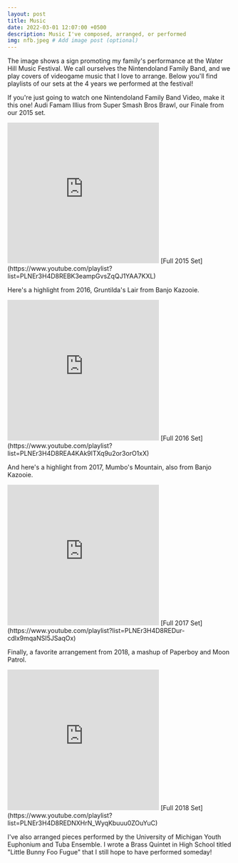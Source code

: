 ```yaml
---
layout: post
title: Music
date: 2022-03-01 12:07:00 +0500
description: Music I've composed, arranged, or performed
img: nfb.jpeg # Add image post (optional)
---
```

The image shows a sign promoting my family's performance at the Water Hill Music Festival. We call ourselves the Nintendoland Family Band, and we play covers of videogame music that I love to arrange. Below you'll find playlists of our sets at the 4 years we performed at the festival!

If you're just going to watch one Nintendoland Family Band Video, make it this one! Audi Famam Illius from Super Smash Bros Brawl, our Finale from our 2015 set.
<iframe width="340" height="315" src="https://www.youtube.com/embed/ZHzhCfx6pSw" title="YouTube video player" frameborder="0" allow="accelerometer; autoplay; clipboard-write; encrypted-media; gyroscope; picture-in-picture" allowfullscreen></iframe>
[Full 2015 Set](https://www.youtube.com/playlist?list=PLNEr3H4D8REBK3eampGvsZqQJ1YAA7KXL)

Here's a highlight from 2016, Gruntilda's Lair from Banjo Kazooie.
<iframe width="340" height="315" src="https://www.youtube.com/embed/syvUWkppxsk" title="YouTube video player" frameborder="0" allow="accelerometer; autoplay; clipboard-write; encrypted-media; gyroscope; picture-in-picture" allowfullscreen></iframe>
[Full 2016 Set](https://www.youtube.com/playlist?list=PLNEr3H4D8REA4KAk9lTXq9u2or3orO1xX)

And here's a highlight from 2017, Mumbo's Mountain, also from Banjo Kazooie.
<iframe width="340" height="315" src="https://www.youtube.com/embed/jfm5julOuFk" title="YouTube video player" frameborder="0" allow="accelerometer; autoplay; clipboard-write; encrypted-media; gyroscope; picture-in-picture" allowfullscreen></iframe>
[Full 2017 Set](https://www.youtube.com/playlist?list=PLNEr3H4D8REDur-cdlx9mqaNSI5JSaqOx)

Finally, a favorite arrangement from 2018, a mashup of Paperboy and Moon Patrol.
<iframe width="340" height="315" src="https://www.youtube.com/embed/8Dy4PKViqKA" title="YouTube video player" frameborder="0" allow="accelerometer; autoplay; clipboard-write; encrypted-media; gyroscope; picture-in-picture" allowfullscreen></iframe>
[Full 2018 Set](https://www.youtube.com/playlist?list=PLNEr3H4D8REDNXHrN_WyqKbuuu0ZOuYuC)

I've also arranged pieces performed by the University of Michigan Youth Euphonium and Tuba Ensemble. I wrote a Brass Quintet in High School titled "Little Bunny Foo Fugue" that I still hope to have performed someday!

